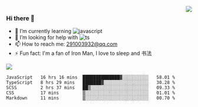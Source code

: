 <img align='right' src='https://github-readme-stats.vercel.app/api?username=niaogege&show_icons=true&theme=radical'/>

### Hi there 👋

- 🌱 I’m currently learning ![javascript](https://img.shields.io/badge/javacript-learn-orange)
- 🤔 I’m looking for help with ![ts](https://img.shields.io/badge/ts-learn-yellow)
- 📫 How to reach me: 291003932@qq.com
- ⚡ Fun fact:  I'm a fan of Iron Man, I love to sleep and 书法

![](https://github-readme-stats.vercel.app/api/top-langs/?username=niaogege&layout=compact)

<!--START_SECTION:waka-->
```text
JavaScript   16 hrs 16 mins  ██████████████▓░░░░░░░░░░   58.01 % 
TypeScript   8 hrs 29 mins   ███████▓░░░░░░░░░░░░░░░░░   30.28 % 
SCSS         2 hrs 37 mins   ██▒░░░░░░░░░░░░░░░░░░░░░░   09.33 % 
CSS          17 mins         ▒░░░░░░░░░░░░░░░░░░░░░░░░   01.01 % 
Markdown     11 mins         ▒░░░░░░░░░░░░░░░░░░░░░░░░   00.70 % 
```
<!--END_SECTION:waka-->
